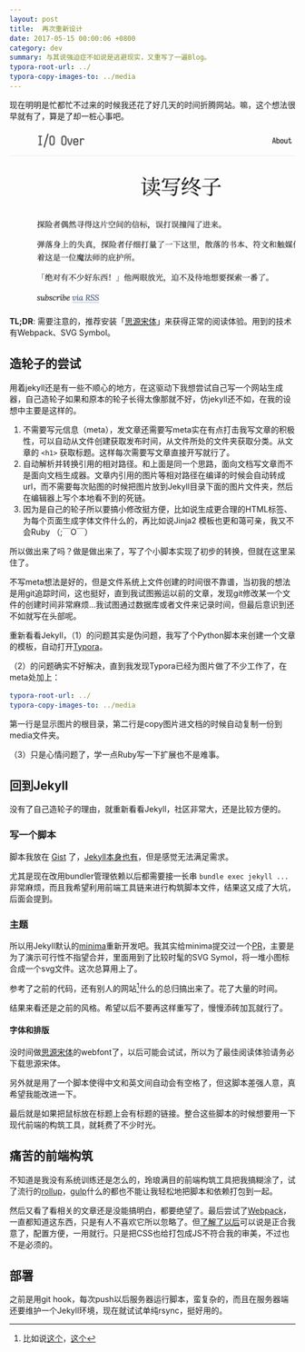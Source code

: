 ```yaml
---
layout: post
title:  再次重新设计
date: 2017-05-15 00:00:06 +0800
category: dev
summary: 与其说强迫症不如说是逃避现实，又重写了一遍Blog。
typora-root-url: ../
typora-copy-images-to: ../media
---
```


现在明明是忙都忙不过来的时候我还花了好几天的时间折腾网站。嘛，这个想法很早就有了，算是了却一桩心事吧。<!--more-->

![ioover.net-screenshot](/media/ioover.net-screenshot.png)

**TL;DR**: 需要注意的，推荐安装「[思源宋体](https://source.typekit.com/source-han-serif/cn/)」来获得正常的阅读体验。用到的技术有Webpack、SVG Symbol。

## 造轮子的尝试

用着jekyll还是有一些不顺心的地方，在这驱动下我想尝试自己写一个网站生成器，自己造轮子如果和原本的轮子长得太像那就不好，仿jekyll还不如，在我的设想中主要是这样的。

1. 不需要写元信息（meta），发文章还需要写meta实在有点打击我写文章的积极性，可以自动从文件创建获取发布时间，从文件所处的文件夹获取分类。从文章的 `<h1>` 获取标题。这样每次需要写文章直接开写就行了。
2. 自动解析并转换引用的相对路径。和上面是同一个思路，面向文档写文章而不是面向文档生成器。文章内引用的图片等相对路径在编译的时候会自动转成url，而不需要每次贴图的时候把图片放到Jekyll目录下面的图片文件夹，然后在编辑器上写个本地看不到的死链。
3. 因为是自己的轮子所以要搞小修改挺方便，比如说生成更合理的HTML标签、为每个页面生成字体文件什么的，再比如说Jinja2 模板也更和蔼可亲，我又不会Ruby （;￣O￣）

所以做出来了吗？做是做出来了，写了个小脚本实现了初步的转换，但就在这里呆住了。

不写meta想法是好的，但是文件系统上文件创建的时间很不靠谱，当初我的想法是用git追踪时间，这也挺好，直到我试图搬运以前的文章，发现git修改某一个文件的创建时间非常麻烦…我试图通过数据库或者文件来记录时间，但最后意识到还不如就写在头部呢。

重新看看Jekyll，（1）的问题其实是伪问题，我写了个Python脚本来创建一个文章的模板，自动打开[Typora](https://typora.io/)。

（2）的问题确实不好解决，直到我发现Typora已经为图片做了不少工作了，在meta处加上：

~~~yaml
typora-root-url: ../
typora-copy-images-to: ../media
~~~

第一行是显示图片的根目录，第二行是copy图片进文档的时候自动复制一份到media文件夹。

（3）只是心情问题了，学一点Ruby写一下扩展也不是难事。

## 回到Jekyll

没有了自己造轮子的理由，就重新看看Jekyll，社区非常大，还是比较方便的。

### 写一个脚本

脚本我放在 [Gist](https://gist.github.com/tioover/6d11f181ff58af2a95ebd5d3097a91c1) 了，[Jekyll本身也有](https://github.com/jekyll/jekyll-compose)，但是感觉无法满足需求。

尤其是现在改用bundler管理依赖以后都需要接一长串 `bundle exec jekyll ...` 非常麻烦，而且我希望利用前端工具链来进行构筑脚本文件，结果这又成了大坑，后面会提到。

### 主题

所以用Jekyll默认的[minima](https://github.com/jekyll/minima)重新开发吧。我其实给minima提交过一个[PR](https://github.com/jekyll/minima/pull/73)，主要是为了演示可行性不指望合并，里面用到了比较时髦的SVG Symol，将一堆小图标合成一个svg文件。这次总算用上了。

参考了之前的代码，还有别人的网站[^1]什么的总归搞出来了。花了大量的时间。

[^1]: 比如说[这个](https://banana.moe/posts/2016-12-02-serif-cjk-font-in-web)，[这个](http://typeof.net/)


结果来看还是之前的风格。希望以后不要再这样重写了，慢慢添砖加瓦就行了。

#### 字体和排版

没时间做[思源宋体](https://source.typekit.com/source-han-serif/cn/)的webfont了，以后可能会试试，所以为了最佳阅读体验请务必下载思源宋体。

另外就是用了一个脚本使得中文和英文间自动会有空格了，但这脚本差强人意，真希望我能改进一下。

最后就是如果把鼠标放在标题上会有标题的链接。整合这些脚本的时候想要用一下现代前端的构筑工具，就耗费了不少时光。

## 痛苦的前端构筑

不知道是我没有系统训练还是怎么的，玲琅满目的前端构筑工具把我搞糊涂了，试了流行的[rollup](https://github.com/rollup/rollup)，[gulp](http://gulpjs.com/)什么的都也不能让我轻松地把脚本和依赖打包到一起。

然后又看了看相关的文章还是没能搞明白，都要绝望了。最后尝试了[Webpack](https://webpack.github.io/)，一直都知道这东西，只是有人不喜欢它所以忽略了。但[了解了以后](http://zhaoda.net/webpack-handbook/index.html)可以说是正合我意了，配置方便，一用就行。只是把CSS也给打包成JS不符合我的审美，不过也不是必须的。

## 部署

之前是用git hook，每次push以后服务器运行脚本，蛮复杂的，而且在服务器端还要维护一个Jekyll环境，现在就试试单纯rsync，挺好用的。
